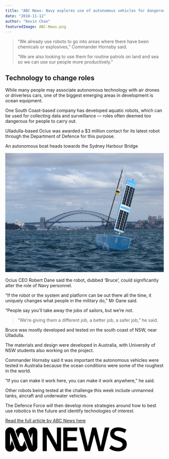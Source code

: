 ```yaml
---
title: "ABC News: Navy explores use of autonomous vehicles for dangerous, dirty and dull work"
date: "2018-11-12"
author: "Kevin Chan"
featuredImage: ABC-News.png
---
```


> “We already use robots to go into areas where there have been chemicals or explosives,” Commander Hornsby said.
> 
> “We are also looking to use them for routine patrols on land and sea so we can use our people more productively.”

## Technology to change roles

While many people may associate autonomous technology with air drones or driverless cars, one of the biggest emerging areas in development is ocean equipment.

One South Coast-based company has developed aquatic robots, which can be used for collecting data and surveillance — roles often deemed too dangerous for people to carry out.

Ulladulla-based Ocius was awarded a $3 million contact for its latest robot through the Department of Defence for this purpose.

An autonomous boat heads towards the Sydney Harbour Bridge
  
![The event allows the Australian Defence Force to scope out the kind of technology that is available. (Supplied: Ocius)](./Bruce_SydneyHarbour-2-1.jpg)  

Ocius CEO Robert Dane said the robot, dubbed ‘Bruce’, could significantly alter the role of Navy personnel.

“If the robot or the system and platform can be out there all the time, it uniquely changes what people in the military do,” Mr Dane said.

“People say you’ll take away the jobs of sailors, but we’re not.

> “We’re giving them a different job, a better job, a safer job,” he said.

Bruce was mostly developed and tested on the south coast of NSW, near Ulladulla.

The materials and design were developed in Australia, with University of NSW students also working on the project.

Commander Hornsby said it was important the autonomous vehicles were tested in Australia because the ocean conditions were some of the roughest in the world.

“If you can make it work here, you can make it work anywhere,” he said.

Other robots being tested at the challenge this week include unmanned tanks, aircraft and underwater vehicles.

The Defence Force will then develop more strategies around how to best use robotics in the future and identify technologies of interest.

[Read the full article by ABC News here  
![ABC News](./ABC-News.png)](https://www.abc.net.au/news/2018-11-14/autonomous-vehicles-for-navys-dirty-work/10493238)
